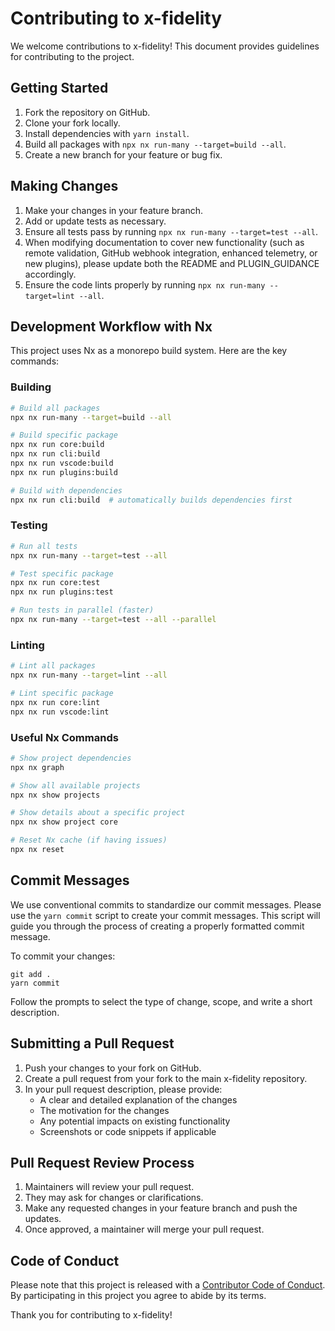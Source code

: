 # Contributing to x-fidelity

We welcome contributions to x-fidelity! This document provides guidelines for contributing to the project.

## Getting Started

1. Fork the repository on GitHub.
2. Clone your fork locally.
3. Install dependencies with `yarn install`.
4. Build all packages with `npx nx run-many --target=build --all`.
5. Create a new branch for your feature or bug fix.

## Making Changes

1. Make your changes in your feature branch.
2. Add or update tests as necessary.
3. Ensure all tests pass by running `npx nx run-many --target=test --all`.
4. When modifying documentation to cover new functionality (such as remote validation, GitHub webhook integration, enhanced telemetry, or new plugins), please update both the README and PLUGIN_GUIDANCE accordingly.
5. Ensure the code lints properly by running `npx nx run-many --target=lint --all`.

## Development Workflow with Nx

This project uses Nx as a monorepo build system. Here are the key commands:

### Building

```bash
# Build all packages
npx nx run-many --target=build --all

# Build specific package
npx nx run core:build
npx nx run cli:build
npx nx run vscode:build
npx nx run plugins:build

# Build with dependencies
npx nx run cli:build  # automatically builds dependencies first
```

### Testing

```bash
# Run all tests
npx nx run-many --target=test --all

# Test specific package
npx nx run core:test
npx nx run plugins:test

# Run tests in parallel (faster)
npx nx run-many --target=test --all --parallel
```

### Linting

```bash
# Lint all packages
npx nx run-many --target=lint --all

# Lint specific package
npx nx run core:lint
npx nx run vscode:lint
```

### Useful Nx Commands

```bash
# Show project dependencies
npx nx graph

# Show all available projects
npx nx show projects

# Show details about a specific project
npx nx show project core

# Reset Nx cache (if having issues)
npx nx reset
```

## Commit Messages

We use conventional commits to standardize our commit messages. Please use the `yarn commit` script to create your commit messages. This script will guide you through the process of creating a properly formatted commit message.

To commit your changes:

```
git add .
yarn commit
```

Follow the prompts to select the type of change, scope, and write a short description.

## Submitting a Pull Request

1. Push your changes to your fork on GitHub.
2. Create a pull request from your fork to the main x-fidelity repository.
3. In your pull request description, please provide:
   - A clear and detailed explanation of the changes
   - The motivation for the changes
   - Any potential impacts on existing functionality
   - Screenshots or code snippets if applicable

## Pull Request Review Process

1. Maintainers will review your pull request.
2. They may ask for changes or clarifications.
3. Make any requested changes in your feature branch and push the updates.
4. Once approved, a maintainer will merge your pull request.

## Code of Conduct

Please note that this project is released with a [Contributor Code of Conduct](CODE_OF_CONDUCT.md). By participating in this project you agree to abide by its terms.

Thank you for contributing to x-fidelity!
